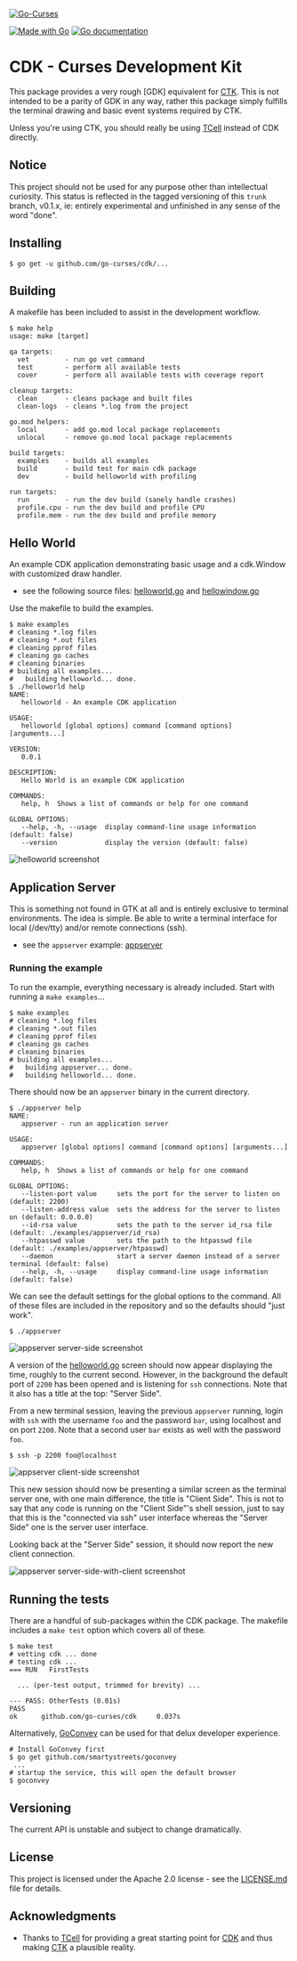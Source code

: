 [![Go-Curses](https://go-curses.github.io/curses-logo-banner.png)](https://go-curses.github.io)

[![Made with Go](https://img.shields.io/badge/go-v1.16+-blue.svg)](https://golang.org)
[![Go documentation](https://img.shields.io/badge/godoc-reference-blue.svg)](https://pkg.go.dev/github.com/go-curses/cdk)

# CDK - Curses Development Kit

This package provides a very rough [GDK] equivalent for [CTK]. This is not
intended to be a parity of GDK in any way, rather this package simply fulfills
the terminal drawing and basic event systems required by CTK.

Unless you're using CTK, you should really be using [TCell] instead of CDK
directly.

## Notice

This project should not be used for any purpose other than intellectual
curiosity. This status is reflected in the tagged versioning of this `trunk`
branch, v0.1.x, ie: entirely experimental and unfinished in any sense of the
word "done".

## Installing

```
$ go get -u github.com/go-curses/cdk/...
```

## Building

A makefile has been included to assist in the development workflow.

```
$ make help
usage: make [target]

qa targets:
  vet         - run go vet command
  test        - perform all available tests
  cover       - perform all available tests with coverage report

cleanup targets:
  clean       - cleans package and built files
  clean-logs  - cleans *.log from the project

go.mod helpers:
  local       - add go.mod local package replacements
  unlocal     - remove go.mod local package replacements

build targets:
  examples    - builds all examples
  build       - build test for main cdk package
  dev         - build helloworld with profiling

run targets:
  run         - run the dev build (sanely handle crashes)
  profile.cpu - run the dev build and profile CPU
  profile.mem - run the dev build and profile memory
```

## Hello World

An example CDK application demonstrating basic usage and a cdk.Window with customized draw handler.

* see the following source files: [helloworld.go] and [hellowindow.go]

Use the makefile to build the examples.

```
$ make examples 
# cleaning *.log files
# cleaning *.out files
# cleaning pprof files
# cleaning go caches
# cleaning binaries
# building all examples...
#	building helloworld... done.
$ ./helloworld help
NAME:
   helloworld - An example CDK application

USAGE:
   helloworld [global options] command [command options] [arguments...]

VERSION:
   0.0.1

DESCRIPTION:
   Hello World is an example CDK application

COMMANDS:
   help, h  Shows a list of commands or help for one command

GLOBAL OPTIONS:
   --help, -h, --usage  display command-line usage information (default: false)
   --version            display the version (default: false)
```

![helloworld screenshot]

## Application Server

This is something not found in GTK at all and is entirely exclusive to terminal
environments. The idea is simple. Be able to write a terminal interface for
local (/dev/tty) and/or remote connections (ssh).

* see the `appserver` example: [appserver]

### Running the example

To run the example, everything necessary is already included. Start with running
a `make examples`...

```
$ make examples
# cleaning *.log files
# cleaning *.out files
# cleaning pprof files
# cleaning go caches
# cleaning binaries
# building all examples...
#	building appserver... done.
#	building helloworld... done.
```

There should now be an `appserver` binary in the current directory.

```
$ ./appserver help
NAME:
   appserver - run an application server

USAGE:
   appserver [global options] command [command options] [arguments...]

COMMANDS:
   help, h  Shows a list of commands or help for one command

GLOBAL OPTIONS:
   --listen-port value     sets the port for the server to listen on (default: 2200)
   --listen-address value  sets the address for the server to listen on (default: 0.0.0.0)
   --id-rsa value          sets the path to the server id_rsa file (default: ./examples/appserver/id_rsa)
   --htpasswd value        sets the path to the htpasswd file (default: ./examples/appserver/htpasswd)
   --daemon                start a server daemon instead of a server terminal (default: false)
   --help, -h, --usage     display command-line usage information (default: false)
```

We can see the default settings for the global options to the command. All of
these files are included in the repository and so the defaults should "just
work".

```
$ ./appserver
```

![appserver server-side screenshot]

A version of the [helloworld.go] screen should now appear displaying the time,
roughly to the current second. However, in the background the default port of
`2200` has been opened and is listening for `ssh` connections. Note that it also
has a title at the top: "Server Side".

From a new terminal session, leaving the previous `appserver` running, login
with `ssh` with the username `foo` and the password `bar`, using localhost and
on port `2200`. Note that a second user `bar` exists as well with the password
`foo`.

```
$ ssh -p 2200 foo@localhost
```

![appserver client-side screenshot]

This new session should now be presenting a similar screen as the terminal
server one, with one main difference, the title is "Client Side". This is not to
say that any code is running on the "Client Side"'s shell session, just to say
that this is the "connected via ssh" user interface whereas the "Server Side"
one is the server user interface.

Looking back at the "Server Side" session, it should now report the new client
connection.

![appserver server-side-with-client screenshot]

## Running the tests

There are a handful of sub-packages within the CDK package. The makefile includes
a `make test` option which covers all of these.

```
$ make test
# vetting cdk ... done
# testing cdk ...
=== RUN   FirstTests

  ... (per-test output, trimmed for brevity) ...

--- PASS: OtherTests (0.01s)
PASS
ok      github.com/go-curses/cdk     0.037s
```

Alternatively, [GoConvey] can be used for that delux developer experience.

```
# Install GoConvey first
$ go get github.com/smartystreets/goconvey
 ...
# startup the service, this will open the default browser
$ goconvey
```

## Versioning

The current API is unstable and subject to change dramatically.

## License

This project is licensed under the Apache 2.0 license - see the [LICENSE.md]
file for details.

## Acknowledgments

* Thanks to [TCell] for providing a great starting point for [CDK] and thus
  making [CTK] a plausible reality.

[CTK]: https://github.com/go-curses/ctk
[CDK]: https://github.com/go-curses/cdk
[TCell]: https://github.com/gdamore/tcell
[helloworld.go]: https://github.com/go-curses/cdk/blob/trunk/examples/helloworld/helloworld.go
[hellowindow.go]: https://github.com/go-curses/cdk/blob/trunk/examples/helloworld/hellowindow.go
[appserver]: https://github.com/go-curses/cdk/blob/trunk/examples/appserver
[GoConvey]: https://github.com/smartystreets/goconvey
[LICENSE.md]: https://github.com/go-curses/cdk/blob/trunk/LICENSE.md
[helloworld screenshot]: https://go-curses.github.io/screenshots/cdk-helloworld.png
[appserver server-side screenshot]: https://go-curses.github.io/screenshots/cdk-appserver--server.png
[appserver client-side screenshot]: https://go-curses.github.io/screenshots/cdk-appserver--client.png
[appserver server-side-with-client screenshot]: https://go-curses.github.io/screenshots/cdk-appserver--server-with-client.png
